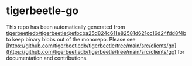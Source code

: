 # tigerbeetle-go
This repo has been automatically generated from [tigerbeetledb/tigerbeetle@efbcba25d824c611e82581d621cc16d24fdd8f4b](https://github.com/tigerbeetledb/tigerbeetle/commit/efbcba25d824c611e82581d621cc16d24fdd8f4b) to keep binary blobs out of the monorepo. Please see [https://github.com/tigerbeetledb/tigerbeetle/tree/main/src/clients/go](https://github.com/tigerbeetledb/tigerbeetle/tree/main/src/clients/go) for documentation and contributions.
